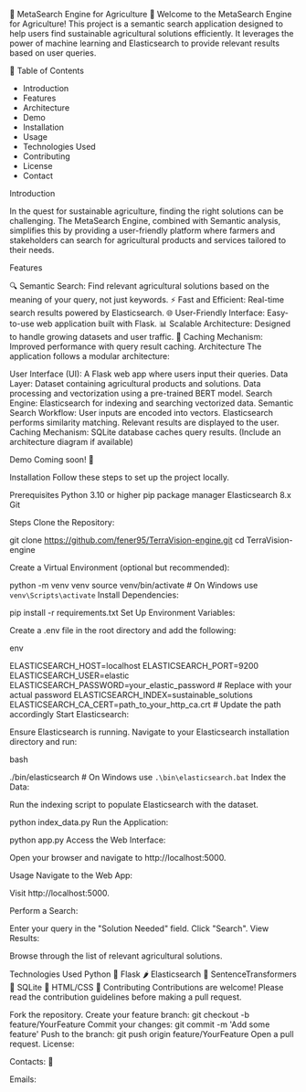 🌱 MetaSearch Engine for Agriculture 🌾
Welcome to the MetaSearch Engine for Agriculture! This project is a semantic search application designed to help users find sustainable agricultural solutions efficiently. It leverages the power of machine learning and Elasticsearch to provide relevant results based on user queries.

📖 Table of Contents 

- Introduction
- Features
- Architecture
- Demo
- Installation
- Usage
- Technologies Used
- Contributing
- License
- Contact

Introduction

In the quest for sustainable agriculture, finding the right solutions can be challenging. The MetaSearch Engine, combined with Semantic analysis, simplifies this by providing a user-friendly platform where farmers and stakeholders can search for agricultural products and services tailored to their needs.

Features

🔍 Semantic Search: Find relevant agricultural solutions based on the meaning of your query, not just keywords.
⚡ Fast and Efficient: Real-time search results powered by Elasticsearch.
🌐 User-Friendly Interface: Easy-to-use web application built with Flask.
📊 Scalable Architecture: Designed to handle growing datasets and user traffic.
💾 Caching Mechanism: Improved performance with query result caching.
Architecture
The application follows a modular architecture:

User Interface (UI): A Flask web app where users input their queries.
Data Layer:
Dataset containing agricultural products and solutions.
Data processing and vectorization using a pre-trained BERT model.
Search Engine:
Elasticsearch for indexing and searching vectorized data.
Semantic Search Workflow:
User inputs are encoded into vectors.
Elasticsearch performs similarity matching.
Relevant results are displayed to the user.
Caching Mechanism: SQLite database caches query results.
(Include an architecture diagram if available)

Demo
Coming soon! 🚀

Installation
Follow these steps to set up the project locally.

Prerequisites
Python 3.10 or higher
pip package manager
Elasticsearch 8.x
Git

Steps
Clone the Repository:

git clone https://github.com/fener95/TerraVision-engine.git
cd TerraVision-engine

Create a Virtual Environment (optional but recommended):

python -m venv venv
source venv/bin/activate  # On Windows use `venv\Scripts\activate`
Install Dependencies:

pip install -r requirements.txt
Set Up Environment Variables:

Create a .env file in the root directory and add the following:

env

ELASTICSEARCH_HOST=localhost
ELASTICSEARCH_PORT=9200
ELASTICSEARCH_USER=elastic
ELASTICSEARCH_PASSWORD=your_elastic_password  # Replace with your actual password
ELASTICSEARCH_INDEX=sustainable_solutions
ELASTICSEARCH_CA_CERT=path_to_your_http_ca.crt  # Update the path accordingly
Start Elasticsearch:

Ensure Elasticsearch is running. Navigate to your Elasticsearch installation directory and run:

bash

./bin/elasticsearch  # On Windows use `.\bin\elasticsearch.bat`
Index the Data:

Run the indexing script to populate Elasticsearch with the dataset.


python index_data.py
Run the Application:


python app.py
Access the Web Interface:

Open your browser and navigate to http://localhost:5000.

Usage
Navigate to the Web App:

Visit http://localhost:5000.

Perform a Search:

Enter your query in the "Solution Needed" field.
Click "Search".
View Results:

Browse through the list of relevant agricultural solutions.

Technologies Used
Python 🐍
Flask 🌶️
Elasticsearch 🔎
SentenceTransformers 🧠
SQLite 💾
HTML/CSS 🎨
Contributing
Contributions are welcome! Please read the contribution guidelines before making a pull request.

Fork the repository.
Create your feature branch: git checkout -b feature/YourFeature
Commit your changes: git commit -m 'Add some feature'
Push to the branch: git push origin feature/YourFeature
Open a pull request.
License:

Contacts:
👤


Emails: 
